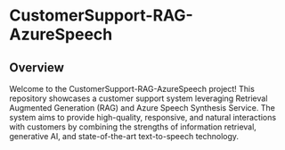 # CustomerSupport-RAG-AzureSpeech

## Overview
Welcome to the CustomerSupport-RAG-AzureSpeech project! This repository showcases a customer support system leveraging Retrieval Augmented Generation (RAG) and Azure Speech Synthesis Service. The system aims to provide high-quality, responsive, and natural interactions with customers by combining the strengths of information retrieval, generative AI, and state-of-the-art text-to-speech technology.